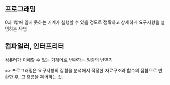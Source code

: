 ## 프로그래밍

0과 1밖에 알지 못하는 기계가 실행할 수 있을 정도로 정확하고 상세하게 요구사항을 설명하는 작업

## 컴파일러, 인터프리터

컴퓨터가 이해할 수 있는 기계어로 변환하는 일종의 번역기

=> 프로그래밍은 요구사항의 집합을 분석해서 적정한 자료구조와 함수의 집합으로 변환한 후, 그 흐름을 제어하는 것.
